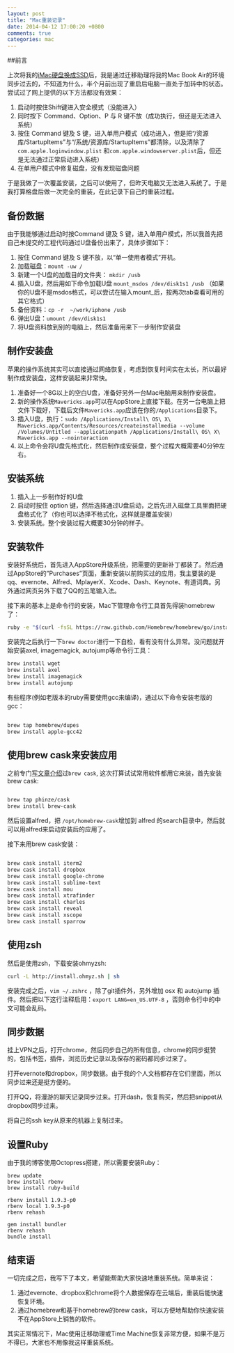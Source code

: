 ```yaml
---
layout: post
title: "Mac重装记录"
date: 2014-04-12 17:00:20 +0800
comments: true
categories: mac
---
```


##前言

上次将我的[iMac硬盘换成SSD](http://blog.devtang.com/blog/2014/01/26/add-ssd-to-old-imac/)后，我是通过迁移助理将我的Mac Book Air的环境同步过去的，不知道为什么，半个月前出现了重启后电脑一直处于加转中的状态。尝试过了网上提供的以下方法都没有效果：

 1. 启动时按住Shift键进入安全模式（没能进入）
 1. 同时按下 Command、Option、P 与 R 键不放（成功执行，但还是无法进入系统）
 1. 按住 Command 键及 S 键，进入单用户模式（成功进入，但是把“/资源库/StartupItems”与“/系统/资源库/StartupItems”都清除，以及清除了`com.apple.loginwindow.plist` 和`com.apple.windowserver.plist`后，但还是无法通过正常启动进入系统）
 1. 在单用户模式中修复磁盘，没有发现磁盘问题


于是我做了一次覆盖安装，之后可以使用了，但昨天电脑又无法进入系统了。于是我打算格盘后做一次完全的重装，在此记录下自己的重装过程。


## 备份数据

由于我能够通过启动时按Command 键及 S 键，进入单用户模式，所以我首先把自己未提交的工程代码通过U盘备份出来了，具体步骤如下：


 1. 按住 Command 键及 S 键不放，以“单一使用者模式”开机。
 1. 加载磁盘：`mount -uw /`
 1. 新建一个U盘的加载目的文件夹： `mkdir /usb`
 1. 插入U盘，然后用如下命令加载U盘 `mount_msdos /dev/disk1s1 /usb` （如果你的U盘不是msdos格式，可以尝试在输入mount_后，按两次tab查看可用的其它格式）
 1. 备份资料：`cp -r  ~/work/iphone /usb`
 1. 弹出U盘：`umount /dev/disk1s1`
 1. 将U盘资料放到别的电脑上，然后准备用来下一步制作安装盘

## 制作安装盘
 苹果的操作系统其实可以直接通过网络恢复，考虑到恢复时间实在太长，所以最好制作成安装盘，这样安装起来非常快。

 1. 准备好一个8G以上的空白U盘，准备好另外一台Mac电脑用来制作安装盘。
 1. 新的操作系统`Mavericks.app`可以在AppStore上直接下载。在另一台电脑上把文件下载好，下载后文件`Mavericks.app`应该在你的`/Applications`目录下。
 1. 插入U盘，执行：`sudo /Applications/Install\ OS\ X\ Mavericks.app/Contents/Resources/createinstallmedia --volume /Volumes/Untitled --applicationpath /Applications/Install\ OS\ X\ Mavericks.app --nointeraction`
 1. 以上命令会将U盘先格式化，然后制作成安装盘，整个过程大概需要40分钟左右。


## 安装系统 
 
 1. 插入上一步制作好的U盘
 1. 启动时按住 option 键，然后选择通过U盘启动，之后先进入磁盘工具里面把硬盘格式化了（你也可以选择不格式化，这样就是覆盖安装）
 1. 安装系统。整个安装过程大概要30分钟的样子。


## 安装软件


 安装好系统后，首先进入AppStore升级系统，把需要的更新补丁都装了。然后通过AppStore的”Purchases”页面，重新安装以前购买过的应用，我主要装的是 qq、evernote、Alfred、MplayerX、Xcode、Dash、Keynote、有道词典。另外通过网页另外下载了QQ的五笔输入法。

接下来的基本上是命令行的安装，Mac下管理命令行工具首先得装homebrew了：

``` bash
ruby -e "$(curl -fsSL https://raw.github.com/Homebrew/homebrew/go/install)"
```


安装完之后执行一下`brew doctor`进行一下自检，看有没有什么异常。没问题就开始安装axel, imagemagick, autojump等命令行工具：

``` bash
brew install wget
brew install axel
brew install imagemagick
brew install autojump
``` 


有些程序(例如老版本的ruby需要使用gcc来编译)，通过以下命令安装老版的gcc：


``` bash

brew tap homebrew/dupes 
brew install apple-gcc42

```


## 使用brew cask来安装应用


之前专门[写文章介绍](http://blog.devtang.com/blog/2014/02/26/the-introduction-of-homebrew-and-brewcask/)过`brew cask`, 这次打算试试常用软件都用它来装，首先安装brew cask:


``` bash

brew tap phinze/cask
brew install brew-cask

```

然后设置alfred，把 `/opt/homebrew-cask`增加到 alfred 的search目录中，然后就可以用alfred来启动安装后的应用了。

接下来用brew cask安装：


``` bash

brew cask install iterm2
brew cask install dropbox
brew cask install google-chrome
brew cask install sublime-text
brew cask install mou
brew cask install xtrafinder
brew cask install charles
brew cask install reveal
brew cask install xscope
brew cask install sparrow

```

## 使用zsh


然后是使用zsh，下载安装ohmyzsh:

``` bash
curl -L http://install.ohmyz.sh | sh
```



安装完成之后，`vim ~/.zshrc` ，除了git插件外，另外增加 osx 和 autojump 插件。然后把以下这行注释启用：`export LANG=en_US.UTF-8` ，否则命令行中的中文可能会乱码。

## 同步数据

挂上VPN之后，打开chrome，然后同步自己的所有信息，chrome的同步挺赞的，包括书签，插件，浏览历史记录以及保存的密码都同步过来了。

打开evernote和dropbox，同步数据。由于我的个人文档都存在它们里面，所以同步过来还是挺方便的。

打开QQ，将漫游的聊天记录同步过来。打开dash，恢复购买，然后把snippet从dropbox同步过来。

将自己的ssh key从原来的机器上复制过来。


## 设置Ruby

由于我的博客使用Octopress搭建，所以需要安装Ruby：


```
brew update
brew install rbenv
brew install ruby-build

rbenv install 1.9.3-p0
rbenv local 1.9.3-p0
rbenv rehash

gem install bundler
rbenv rehash
bundle install

```

## 结束语

一切完成之后，我写下了本文，希望能帮助大家快速地重装系统。简单来说：

 1. 通过evernote、dropbox和chrome将个人数据保存在云端后，重装后能快速恢复环境。
 1. 通过homebrew和基于homebrew的brew cask，可以方便地帮助你快速安装不在AppStore上销售的软件。

其实正常情况下，Mac使用迁移助理或Time Machine恢复非常方便，如果不是万不得已，大家也不用像我这样重装系统。

